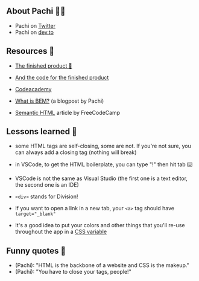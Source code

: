 ## About Pachi 👩‍💻

* Pachi on [Twitter](https://twitter.com/pachicodes)
* Pachi on [dev.to](https://dev.to/pachicodes)

## Resources 📕
* [The finished product 💪](https://pachicodes.github.io/stream-w-eva-page/)

* [And the code for the finished product](https://github.com/pachicodes/stream-w-eva-page)

* [Codeacademy](https://www.codecademy.com/)

* [What is BEM?](https://dev.to/pachicodes/what-is-bem-and-why-use-it-to-name-your-html-classes-2bd7) (a blogpost by Pachi)


* [Semantic HTML](https://www.freecodecamp.org/news/semantic-html5-elements/) article by FreeCodeCamp

## Lessons learned 🤔

* some HTML tags are self-closing, some are not. If you're not sure, you can always add a closing tag (nothing will break)

* in VSCode, to get the HTML boilerplate, you can type "!" then hit tab ⌨️

* VSCode is not the same as Visual Studio (the first one is a text editor, the second one is an IDE)

* `<div>` stands for Division!

* If you want to open a link in a new tab, your `<a>` tag should have `target="_blank"`

* It's a good idea to put your colors and other things that you'll re-use throughout the app in a [CSS variable](https://developer.mozilla.org/en-US/docs/Web/CSS/Using_CSS_custom_properties)


## Funny quotes 💬

* (Pachi): "HTML is the backbone of a website and CSS is the makeup."
* (Pachi): "You have to close your tags, people!"
